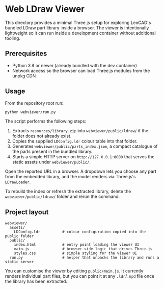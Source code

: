 # Web LDraw Viewer

This directory provides a minimal Three.js setup for exploring LeoCAD's bundled LDraw
part library inside a browser. The viewer is intentionally lightweight so it can run
inside a development container without additional tooling.

## Prerequisites

* Python 3.8 or newer (already bundled with the dev container)
* Network access so the browser can load Three.js modules from the unpkg CDN

## Usage

From the repository root run:

```bash
python webviewer/run.py
```

The script performs the following steps:

1. Extracts `resources/library.zip` into `webviewer/public/ldraw/` if the folder does
   not already exist.
2. Copies the supplied `LDConfig.ldr` colour table into that folder.
3. Generates `webviewer/public/parts_index.json`, a compact catalogue of the parts
   present in the bundled library.
4. Starts a simple HTTP server on `http://127.0.0.1:8000` that serves the static
   assets under `webviewer/public/`.

Open the reported URL in a browser. A dropdown lets you choose any part from the
embedded library, and the model renders via Three.js's `LDrawLoader`.

To rebuild the index or refresh the extracted library, delete the
`webviewer/public/ldraw/` folder and rerun the command.

## Project layout

```
webviewer/
  assets/
    LDConfig.ldr          # colour configuration copied into the public folder
  public/
    index.html            # entry point loading the viewer UI
    main.js               # browser-side logic that drives Three.js
    styles.css            # simple styling for the viewer UI
  run.py                  # helper that unpacks the library and runs a static server
```

You can customise the viewer by editing `public/main.js`. It currently renders
individual part files, but you can point it at any `.ldr`/`.mpd` file once the
library has been extracted.

